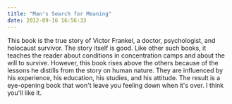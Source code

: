```yaml
---
title: "Man's Search for Meaning"
date: 2012-09-16 16:56:33
---
```


This book is the true story of Victor Frankel, a doctor, psychologist, and holocaust survivor. The story itself is good. Like other such books, it teaches the reader about conditions in concentration camps and about the will to survive. However, this book rises above the others because of the lessons he distills from the story on human nature. They are influenced by his experience, his education, his studies, and his attitude. The result is a eye-opening book that won't leave you feeling down when it's over. I think you'll like it.
